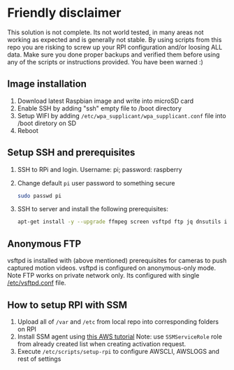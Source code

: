 # Friendly disclaimer #

This solution is not complete. Its not world tested, in many areas not working as expected and is generally not stable. By using scripts from this repo you are risking to screw up your RPI configuration and/or loosing ALL data. Make sure you done proper backups and verified them before using any of the scripts or instructions provided. You have been warned :)

## Image installation ##

 1. Download latest Raspbian image and write into microSD card
 1. Enable SSH by adding "ssh" empty file to /boot directory
 1. Setup WIFI by adding `/etc/wpa_supplicant/wpa_supplicant.conf` file into /boot diretory on SD
 1. Reboot

## Setup SSH and prerequisites ##

 1. SSH to RPi and login. Username: pi; password: raspberry
 1. Change default `pi` user password to something secure

    ``` bash
    sudo passwd pi
    ```

 1. SSH to server and install the following prerequisites:

    ``` bash
    apt-get install -y --upgrade ffmpeg screen vsftpd ftp jq dnsutils imagemagick nginx sqlite3
    ```

## Anonymous FTP ##

vsftpd is installed with (above mentioned) prerequisites for cameras to push captured motion videos. vsftpd is configured on anonymous-only mode. Note FTP works on private network only. Its configured with single [/etc/vsftpd.conf](/etc/vsftpd.conf) file.

## How to setup RPI with SSM ##

 1. Upload all of `/var` and `/etc` from local repo into corresponding folders on RPI
 1. Install SSM agent using [this AWS tutorial](https://docs.aws.amazon.com/systems-manager/latest/userguide/sysman-manual-agent-install.html#agent-install-raspbianjessie)
 Note: use `SSMServiceRole` role from already created list when creating activation request.
 1. Execute `/etc/scripts/setup-rpi` to configure AWSCLI, AWSLOGS and rest of settings
